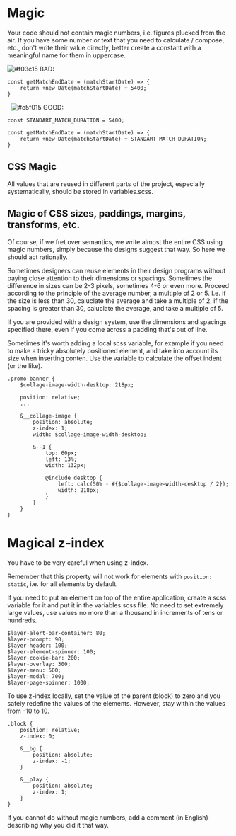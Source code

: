 # Magic

Your code should not contain magic numbers, i.e. figures plucked from the air.
If you have some number or text that you need to calculate / compose, etc., don't write their value directly, better create a constant with a meaningful name for them in uppercase.

![#f03c15](https://placehold.co/15x15/f03c15/f03c15.png) BAD:
```
const getMatchEndDate = (matchStartDate) => {
    return +new Date(matchStartDate) + 5400;
}
```
 
![#c5f015](https://placehold.co/15x15/c5f015/c5f015.png) GOOD:
```
const STANDART_MATCH_DURATION = 5400;

const getMatchEndDate = (matchStartDate) => {
    return +new Date(matchStartDate) + STANDART_MATCH_DURATION;
}
```
## CSS Magic

All values that are reused in different parts of the project, especially systematically, should be stored  in variables.scss.

##  Magic of CSS sizes, paddings, margins, transforms, etc.
Of course, if we fret over semantics, we write almost the entire CSS using magic numbers, simply because the  designs suggest that way. So here we should act rationally.

Sometimes designers can reuse elements in their design programs without paying close attention to their dimensions or spacings. Sometimes the difference in sizes can be 2-3 pixels, sometimes 4-6 or even more. 
Proceed according to the principle of the average number, a multiple of 2 or 5. I.e. if the size is less than 30, caluclate the average and take a multiple of 2, if the spacing is greater than 30, caluclate the average, and take a multiple of 5.

If you are provided with a design system, use the dimensions and spacings specified there, even if you come across a padding that's out of line.

Sometimes it's worth adding a local scss variable, for example if you need to make a tricky absolutely positioned element, and take into account its size when inserting conten. Use the variable to calculate the offset indent (or the like). 

```
.promo-banner {
    $collage-image-width-desktop: 218px;
    
    position: relative;
    ...
    
    &__collage-image {
        position: absolute;
        z-index: 1;
        width: $collage-image-width-desktop;

        &--1 {
            top: 60px;
            left: 13%;
            width: 132px;

            @include desktop {
                left: calc(50% - #{$collage-image-width-desktop / 2});
                width: 218px;
            }
        }
    }
}
```

# Magical z-index

You have to be very careful when using z-index.

Remember that this property will not work for elements with `position: static`, i.e. for all elements by default.

If you need to put an element on top of the entire application, create a scss variable for it and put it in the variables.scss file. No need to set extremely large values, use values no more than a thousand in increments of tens or hundreds. 

```
$layer-alert-bar-container: 80;
$layer-prompt: 90;
$layer-header: 100;
$layer-element-spinner: 100;
$layer-cookie-bar: 200;
$layer-overlay: 300;
$layer-menu: 500;
$layer-modal: 700;
$layer-page-spinner: 1000;
```


To use z-index locally, set the value of the parent (block) to zero and you safely redefine the values of the elements. However, stay within the values from -10 to 10. 
```
.block {
    position: relative;
    z-index: 0;
    
    &__bg {
        position: absolute;
        z-index: -1;
    }
    
    &__play {
        position: absolute;
        z-index: 1;
    }
}
```

If you cannot do without magic numbers, add a comment (in English) describing why you did it that way.
 
